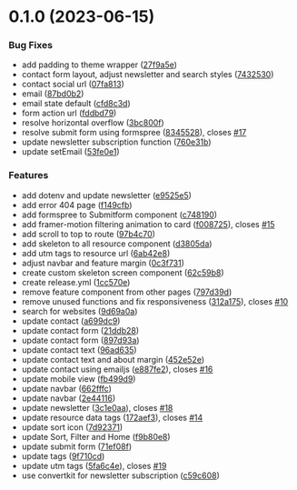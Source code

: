 # 0.1.0 (2023-06-15)


### Bug Fixes

* add padding to theme wrapper ([27f9a5e](https://github.com/frankiefab100/Web3Collectives/commit/27f9a5e07513fbb9a6695b68cd70b97acb344ec4))
* contact form layout, adjust newsletter and search styles ([7432530](https://github.com/frankiefab100/Web3Collectives/commit/74325306c2a4d87a4a7aeb2080bd8c59539c0e3b))
* contact social url ([07fa813](https://github.com/frankiefab100/Web3Collectives/commit/07fa813b4c26918518502f4fc743fc974cac0453))
* email ([87bd0b2](https://github.com/frankiefab100/Web3Collectives/commit/87bd0b2f70af4f74637f1261586f7eab199b4544))
* email state default ([cfd8c3d](https://github.com/frankiefab100/Web3Collectives/commit/cfd8c3d8c460a3ca1550c8dc7b60a4640875fc32))
* form action url ([fddbd79](https://github.com/frankiefab100/Web3Collectives/commit/fddbd79060c8a680948463aec7d1be0ba3ad6a56))
* resolve horizontal overflow ([3bc800f](https://github.com/frankiefab100/Web3Collectives/commit/3bc800f09d7463027c58e29a2794634d0038dc87))
* resolve submit form using formspree ([8345528](https://github.com/frankiefab100/Web3Collectives/commit/8345528e3ff4b5573d2103fccd2e737aa4e6ee58)), closes [#17](https://github.com/frankiefab100/Web3Collectives/issues/17)
* update newsletter subscription function ([760e31b](https://github.com/frankiefab100/Web3Collectives/commit/760e31b10dc6eca68cc7bbae0afa837ec76e52de))
* update setEmail ([53fe0e1](https://github.com/frankiefab100/Web3Collectives/commit/53fe0e1176ebc5105b9aec0414af6fa9524858b6))


### Features

* add dotenv and update newsletter ([e9525e5](https://github.com/frankiefab100/Web3Collectives/commit/e9525e5b54ba362e1f3a5f947a7b09c7ed506a4c))
* add error 404 page ([f149cfb](https://github.com/frankiefab100/Web3Collectives/commit/f149cfb0f053102e614732a8bb62ba8d9557eef6))
* add formspree to Submitform component ([c748190](https://github.com/frankiefab100/Web3Collectives/commit/c74819090de4e7e047e7a6d578179f8e2fb9d6b8))
* add framer-motion filtering animation to card ([f008725](https://github.com/frankiefab100/Web3Collectives/commit/f008725034a7f02655f391e613479dbeb87ee50e)), closes [#15](https://github.com/frankiefab100/Web3Collectives/issues/15)
* add scroll to top to route ([97b4c70](https://github.com/frankiefab100/Web3Collectives/commit/97b4c70a2257b3e11b69569ec5e000dcbc4a5fbe))
* add skeleton to all resource component ([d3805da](https://github.com/frankiefab100/Web3Collectives/commit/d3805dae2deab094da827d8b41ee60d79bff3120))
* add utm tags to resource url ([6ab42e8](https://github.com/frankiefab100/Web3Collectives/commit/6ab42e8f94c8ff89131d6aeb91494af91b2fa0fa))
* adjust navbar and feature margin ([0c3f731](https://github.com/frankiefab100/Web3Collectives/commit/0c3f7311860c8becfc88eba75bb97ab9f7b5114d))
* create custom skeleton screen component ([62c59b8](https://github.com/frankiefab100/Web3Collectives/commit/62c59b803eaf16c5e5011c42625882a7e32c6a60))
* create release.yml ([1cc570e](https://github.com/frankiefab100/Web3Collectives/commit/1cc570e42e58dbc2d81fe981f5f874a93df3212e))
* remove feature component from other pages ([797d39d](https://github.com/frankiefab100/Web3Collectives/commit/797d39d2cb20fabd5db4046cfd5c1dbe320a015e))
* remove unused functions and fix responsiveness ([312a175](https://github.com/frankiefab100/Web3Collectives/commit/312a175f808259afe7231c41052dbd1dc792b985)), closes [#10](https://github.com/frankiefab100/Web3Collectives/issues/10)
* search for websites ([9d69a0a](https://github.com/frankiefab100/Web3Collectives/commit/9d69a0a46709e3ad464917077b9df55a4eb16e74))
* update contact ([a699dc9](https://github.com/frankiefab100/Web3Collectives/commit/a699dc9e86366367260785764f4d3a2db3b65062))
* update contact form ([21ddb28](https://github.com/frankiefab100/Web3Collectives/commit/21ddb281a904209d1ec565906d095b51b28ec310))
* update contact form ([897d93a](https://github.com/frankiefab100/Web3Collectives/commit/897d93ae5250f4ab0882e2e6c8f272d144732a31))
* update contact text ([96ad635](https://github.com/frankiefab100/Web3Collectives/commit/96ad635d3e683956da3011d43013fbf50e78c12d))
* update contact text and about margin ([452e52e](https://github.com/frankiefab100/Web3Collectives/commit/452e52e74cf3022d3565c0da7658ced4a6bf25b6))
* update contact using emailjs ([e887fe2](https://github.com/frankiefab100/Web3Collectives/commit/e887fe2bd1162820d97f48207317bc4b47afe293)), closes [#16](https://github.com/frankiefab100/Web3Collectives/issues/16)
* update mobile view ([fb499d9](https://github.com/frankiefab100/Web3Collectives/commit/fb499d9895bbd5ff5cd9a5757b7008729819f37c))
* update navbar ([662fffc](https://github.com/frankiefab100/Web3Collectives/commit/662fffcd5837476f65dbb81b95b50cb37e2b42b5))
* update navbar ([2e44116](https://github.com/frankiefab100/Web3Collectives/commit/2e441162bfb64b9ff4398aea4d4580bbc79c67f7))
* update newsletter ([3c1e0aa](https://github.com/frankiefab100/Web3Collectives/commit/3c1e0aa32c23b0cb7d255abee462d766b97cd07d)), closes [#18](https://github.com/frankiefab100/Web3Collectives/issues/18)
* update resource data tags ([172aef3](https://github.com/frankiefab100/Web3Collectives/commit/172aef37d1aacb71773a40e9e31df604d871f83a)), closes [#14](https://github.com/frankiefab100/Web3Collectives/issues/14)
* update sort icon ([7d92371](https://github.com/frankiefab100/Web3Collectives/commit/7d92371708b40791dacd22e1e78c832ad464a946))
* update Sort, Filter and Home ([f9b80e8](https://github.com/frankiefab100/Web3Collectives/commit/f9b80e853caa4ad4099019fdd80d57212193b12d))
* update submit form ([71ef08f](https://github.com/frankiefab100/Web3Collectives/commit/71ef08f292765b865e9f8a01928e692b9f017e61))
* update tags ([9f710cd](https://github.com/frankiefab100/Web3Collectives/commit/9f710cd524cfed2215e194e4f32116d308b0c694))
* update utm tags ([5fa6c4e](https://github.com/frankiefab100/Web3Collectives/commit/5fa6c4ee79f575195555a72ea0d04096d02c3b8b)), closes [#19](https://github.com/frankiefab100/Web3Collectives/issues/19)
* use convertkit for newsletter subscription ([c59c608](https://github.com/frankiefab100/Web3Collectives/commit/c59c608fd49158c31c14d7d8c888deb04807346a))



